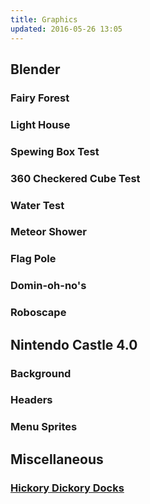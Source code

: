 ```yaml
---
title: Graphics
updated: 2016-05-26 13:05
---
```


## Blender

### Fairy Forest

### Light House

### Spewing Box Test

### 360 Checkered Cube Test

### Water Test

### Meteor Shower

### Flag Pole

### Domin-oh-no's

### Roboscape

## Nintendo Castle 4.0

### Background

### Headers

### Menu Sprites

## Miscellaneous

### [Hickory Dickory Docks](../assets/ryan_hammett_HDD.swf)
